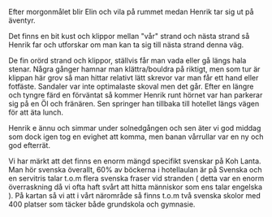 Efter morgonmålet blir Elin och vila på rummet
medan Henrik tar sig ut på äventyr.

Det finns en bit kust och klippor mellan 
"vår" strand och nästa strand så Henrik far och
utforskar om man kan ta sig till nästa strand
denna väg.

De fin orörd strand och klippor, ställvis
får man vada eller gå längs hala stenar.
Några gånger hamnar man klättra/bouldra på riktigt,
men som tur är klippan här grov så man hittar relativt
lätt skrevor var man får ett hand eller fotfäste.
Sandaler var inte optimalaste skoval men det går.
Efter en längre och tyngre färd en förväntat
så kommer Henrik runt hörnet var han parkerar sig
på en Öl och fränären. Sen springer han tillbaka till
hotellet längs vägen för att äta lunch.

Henrik e ännu och simmar under solnedgången 
och sen äter vi god middag som dock igen 
tog en evighet att komma, men banan vårrullar var en
ny och god efterrät.

Vi har märkt att det finns en enorm mängd specifikt svenskar på Koh Lanta. Man hör svenska överallt, 60% av böckerna i hotellaulan är på Svenska och en servitris talar t.o.m flera svenska fraser vid stranden ( detta var en enorm överraskning då vi ofta haft svårt att hitta människor som ens talar engelska ). På kartan så vi att i vårt närområde så finns t.o.m två svenska skolor med 400 platser som täcker både grundskola och gymnasie.
